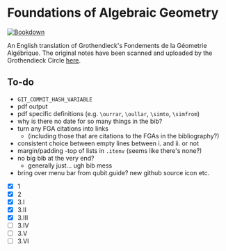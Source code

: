 # Foundations of Algebraic Geometry

[![Bookdown](https://github.com/thosgood/fga/actions/workflows/main.yml/badge.svg)](https://github.com/thosgood/fga/actions/workflows/main.yml)

An English translation of Grothendieck's Fondements de la Géometrie Algébrique.
The original notes have been scanned and uploaded by the Grothendieck Circle [here](https://webusers.imj-prg.fr/~leila.schneps/grothendieckcircle/FGA.pdf).

## To-do

- `GIT_COMMIT_HASH_VARIABLE`
- pdf output
- pdf specific definitions (e.g. `\ourrar`, `\oullar`, `\simto`, `\simfrom`)
- why is there no date for so many things in the bib?
- turn any FGA citations into links
    + (including those that are citations to the FGAs in the bibliography?)
- consistent choice between empty lines between i. and ii. or not
- margin/padding -top of lists in `.itenv` (seems like there's none?)
- no big bib at the very end?
    + generally just... ugh bib mess
- bring over menu bar from qubit.guide? new github source icon etc.

- [x] 1
- [x] 2
- [x] 3.I
- [x] 3.II
- [x] 3.III
- [ ] 3.IV
- [ ] 3.V
- [ ] 3.VI
